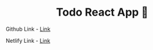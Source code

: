 <h1 align="center">Todo React App  📝</h1>

Github Link - <a href="">Link</a>

Netlify Link - <a href="https://chipper-faun-045783.netlify.app">Link</a>